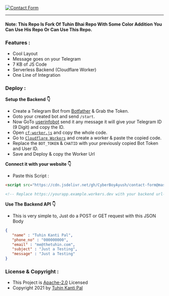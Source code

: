 [![Contact Form](https://telegra.ph/file/052787c00bcbc37cb88a0.png "Contact Form")](https://github.com/cachecleanerjeet/Contact-Form "Contact Form")

------------

#### Note: This Repo Is Fork Of Tuhin Bhai Repo With Some Color Addition You Can Use His Repo Or Can Use This Repo.

### Features :

- Cool Layout
- Message goes on your Telegram
- 7 KB of JS Code 
- Serverless Backend (Cloudflare Worker)
- One Line of Integration


### Deploy :

**Setup the Backend  👇**

- Create a Telegram Bot from [Botfather](http://telegram.dog/botfather "Botfather") & Grab the Token.
- Goto your created bot and send <code>/start</code>.
- Now GoTo  [userinfobot](http://telegram.dog/userinfobot "userinfobot") send it any message it will give your Telegram ID (9 Digit) and copy the ID.
- Open <code>[cf-worker.js](https://github.com/cachecleanerjeet/Contact-Form/blob/main/cf-worker.js "cf-worker.js")</code> and copy the whole code.
- Go to <code>[Cloudflare Workers](https://workers.cloudflare.com/ "Cloudflare Workers")</code> and create a worker & paste the copied code.
- Replace the <code>BOT_TOKEN</code> & <code>CHATID</code> with your previously copied Bot Token and User ID.
- Save and Deploy & copy the Worker Url

**Connect it with your website 👇**
- Paste this Script  :

```html
<script src="https://cdn.jsdelivr.net/gh/CyberBoyAyush/contact-form@master/src/contact-form.min.js" id="contactform" form_worker_url="https://yourapp.example.workers.dev/"></script>

<!-- Replace https://yourapp.example.workers.dev with your backend url-->
```

**Use The Backend API 👇**
- This is very simple to, Just do a POST or GET request with this JSON Body 


```json
{
   "name" : "Tuhin Kanti Pal",
   "phone_no" : "000000000",
   "email" : "me@thetuhin.com",
   "subject" : "Just a Testing",
   "message" : "Just a Testing"
}
```

### License & Copyright :
- This Project is [Apache-2.0](https://github.com/cachecleanerjeet/Contact-Form/blob/main/LICENSE) Licensed
- Copyright 2021 by [Tuhin Kanti Pal](https://github.com/cachecleanerjeet)





